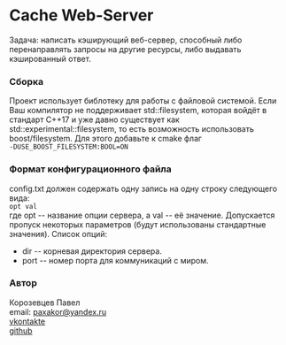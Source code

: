 # Cache Web-Server
Задача: написать кэширующий веб-сервер, способный либо перенаправлять запросы на другие ресурсы, либо выдавать кэшированный ответ.

### Сборка
Проект использует библотеку для работы с файловой системой. Если Ваш компилятор не поддерживает std::filesystem, которая войдёт в стандарт C++17 и уже давно существует как std::experimental::filesystem, то есть возможность использовать boost/filesystem. Для этого добавьте к cmake флаг<br />
`-DUSE_BOOST_FILESYSTEM:BOOL=ON`

### Формат конфигурационного файла
config.txt должен содержать одну запись на одну строку следующего вида:<br />
`opt val`<br />
где opt -- название опции сервера, а val -- её значение. Допускается пропуск некоторых параметров (будут использованы стандартные значения). Список опций:
* dir -- корневая директория сервера.
* port -- номер порта для коммуникаций с миром.

### Автор
Корозевцев Павел<br />
email: paxakor@yandex.ru<br />
[vkontakte](vk.com/paxakor)<br />
[github](github.com/paxakor)
